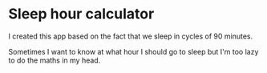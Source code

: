 # Sleep hour calculator

I created this app based on the fact that we sleep in cycles of 90 minutes.

Sometimes I want to know at what hour I should go to sleep but I'm too lazy to do the maths in my head.
